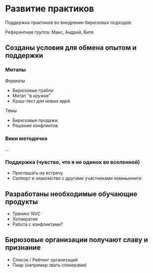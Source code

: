 # Развитие практиков

Поддержка практиков во внедрении бирюзовых подходов.

Референтная группа: Макс, Андрей, Витя

## Созданы условия для обмена опытом и поддержки

### Митапы

Форматы

* Бирюзовые грабли
* Митап "в кружке"
* Краш-тест для новых идей

Темы

* Бирюзовые продажи
* Решение конфликтов

### Вики методичка

...

### Поддержка \(чувство, что я не одинок во вселенной\)

* Приглашать на встречу
* Саппорт и знакомство с другими участниками коммьюнити

## Разработаны необходимые обучающие продукты 

* Тренинг NVC
* Холакратия
* Работа с конфликтами?

## Бирюзовые организации получают славу и признание

* Список / Рейтинг организаций
* Пиар \(например звать спикерами\)

